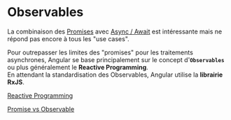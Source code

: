 # Observables

La combinaison des [Promises](../callback-hell-vs.-promise-vs.-async-await/promise.md) avec [Async / Await](../callback-hell-vs.-promise-vs.-async-await/async-await.md) est intéressante mais ne répond pas encore à tous les "use cases".

Pour outrepasser les limites des "promises" pour les traitements asynchrones, Angular se base principalement sur le concept d'**`Observables`** ou plus généralement le **Reactive Programming**.  
En attendant la standardisation des Observables, Angular utilise la **librairie RxJS**.

[Reactive Programming](reactive-programming.md)

[Promise vs Observable](promise-vs-observable.md)



